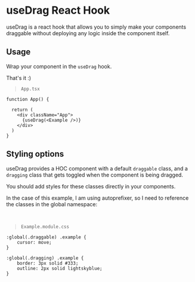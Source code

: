 # useDrag React Hook

useDrag is a react hook that allows you to simply make your components draggable without deploying any logic inside the component itself.



## Usage

Wrap your component in the `useDrag` hook. 

That's it :)


> `App.tsx`
```
function App() {

  return (
    <div className="App">
      {useDrag(<Example />)}
    </div>
  )
}
```

## Styling options

useDrag provides a HOC component with a default `draggable` class, and a `dragging` class that gets toggled when the component is being dragged.

You should add styles for these classes directly in your components.

In the case of this example, I am using autoprefixer, so I need to reference the classes in the global namespace:

<br/>

> `Example.module.css`
```
:global(.draggable) .example {
    cursor: move;
}

:global(.dragging) .example {
    border: 3px solid #333;
    outline: 2px solid lightskyblue;
}
```